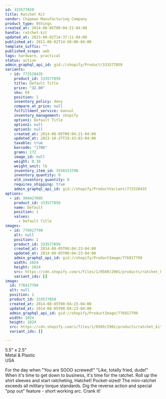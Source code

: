 ```yaml
---
id: 333577859
title: Ratchet Kit
vendor: Chapman Manufacturing Company
product_type: 9things
created_at: 2014-08-05T00:04:21-04:00
handle: ratchet-kit
updated_at: 2023-08-02T14:37:11-04:00
published_at: 2011-06-02T14:50:00-04:00
template_suffix: ""
published_scope: web
tags: hardware, practical
status: active
admin_graphql_api_id: gid://shopify/Product/333577859
variants:
  - id: 772528435
    product_id: 333577859
    title: Default Title
    price: "32.00"
    sku: K9
    position: 1
    inventory_policy: deny
    compare_at_price: null
    fulfillment_service: manual
    inventory_management: shopify
    option1: Default Title
    option2: null
    option3: null
    created_at: 2014-08-05T00:04:21-04:00
    updated_at: 2023-10-27T19:43:03-04:00
    taxable: true
    barcode: "1786"
    grams: 172
    image_id: null
    weight: 0.38
    weight_unit: lb
    inventory_item_id: 3550153798
    inventory_quantity: 0
    old_inventory_quantity: 0
    requires_shipping: true
    admin_graphql_api_id: gid://shopify/ProductVariant/772528435
options:
  - id: 394427695
    product_id: 333577859
    name: Default
    position: 1
    values:
      - Default Title
images:
  - id: 776917799
    alt: null
    position: 1
    product_id: 333577859
    created_at: 2014-08-05T00:04:23-04:00
    updated_at: 2014-08-05T00:04:23-04:00
    admin_graphql_api_id: gid://shopify/ProductImage/776917799
    width: 1024
    height: 1024
    src: https://cdn.shopify.com/s/files/1/0589/2901/products/ratchet_kit_1.jpeg?v=1407211463
    variant_ids: []
image:
  id: 776917799
  alt: null
  position: 1
  product_id: 333577859
  created_at: 2014-08-05T00:04:23-04:00
  updated_at: 2014-08-05T00:04:23-04:00
  admin_graphql_api_id: gid://shopify/ProductImage/776917799
  width: 1024
  height: 1024
  src: https://cdn.shopify.com/s/files/1/0589/2901/products/ratchet_kit_1.jpeg?v=1407211463
  variant_ids: []

---
```


5.5" x 2.5"  
Metal & Plastic  
USA

For the day when "You are SOOO screwed!" "Like, totally fried, dude!" When it's time to get down to business, it's time for the ratchet. Roll up the shirt sleeves and start ratcheting, Hatchet! Pocket-sized! The mini-ratchet exceeds all military torque standards. Dig the reverse action and special "pop out" feature \- short working arc. Crank it!